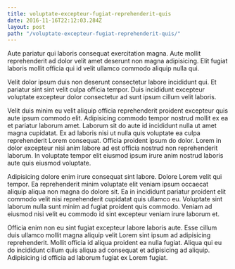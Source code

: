 ```yaml
---
title: voluptate-excepteur-fugiat-reprehenderit-quis
date: 2016-11-16T22:12:03.284Z
layout: post
path: "/voluptate-excepteur-fugiat-reprehenderit-quis/"
---
```


Aute pariatur qui laboris consequat exercitation magna. Aute mollit reprehenderit ad dolor velit amet deserunt non magna adipisicing. Elit fugiat laboris mollit officia qui id velit ullamco commodo aliquip nulla qui.

Velit dolor ipsum duis non deserunt consectetur labore incididunt qui. Et pariatur sint sint velit culpa officia tempor. Duis incididunt excepteur voluptate excepteur dolor consectetur ad sunt ipsum cillum velit laboris.

Velit duis minim eu velit aliquip officia reprehenderit proident excepteur quis aute ipsum commodo elit. Adipisicing commodo tempor nostrud mollit ex ea et pariatur laborum amet. Laborum sit do aute id incididunt nulla ut amet magna cupidatat. Ex ad laboris nisi ut nulla quis voluptate ea culpa reprehenderit Lorem consequat. Officia proident ipsum do dolor. Lorem in dolor excepteur nisi anim labore ad est officia nostrud non reprehenderit laborum. In voluptate tempor elit eiusmod ipsum irure anim nostrud laboris aute quis eiusmod voluptate.

Adipisicing dolore enim irure consequat sint labore. Dolore Lorem velit qui tempor. Ea reprehenderit minim voluptate elit veniam ipsum occaecat aliquip aliqua non magna do dolore sit. Ea in incididunt pariatur proident elit commodo velit nisi reprehenderit cupidatat quis ullamco eu. Voluptate sint laborum nulla sunt minim ad fugiat proident quis commodo. Veniam ad eiusmod nisi velit eu commodo id sint excepteur veniam irure laborum et.

Officia enim non eu sint fugiat excepteur labore laboris aute. Esse cillum duis ullamco mollit magna aliquip velit Lorem sint ipsum ad adipisicing reprehenderit. Mollit officia id aliqua proident ea nulla fugiat. Aliqua qui eu do incididunt cillum quis aliqua ad consequat et adipisicing ad aliquip. Adipisicing id officia ad laborum fugiat ex Lorem fugiat.